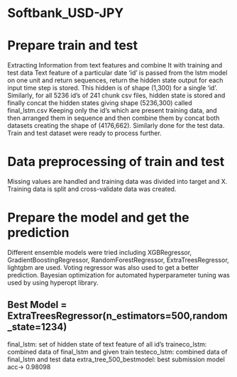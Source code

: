 # Softbank_USD-JPY
# Prepare train and test
Extracting Information from text features and combine It with training and test data
Text feature of a particular date ‘id’ is passed from the lstm model on one unit and return sequences, return the hidden state output for each input time step is stored. This hidden is of shape (1,300) for a single ‘id’. Similarly, for all 5236 id’s of 241 chunk csv files, hidden state is stored and finally concat the hidden states giving shape (5236,300) called final_lstm.csv
Keeping only the id’s which are present training data, and then arranged them in sequence and then combine them by concat both datasets creating the shape of (4176,662). Similarly done for the test data.
Train and test dataset were ready to process further.

# Data preprocessing of train and test
Missing values are handled and training data was divided into target and X. Training data is split and cross-validate data was created.
# Prepare the model and get the prediction
Different ensemble models were tried including XGBRegressor, GradientBoostingRegressor, RandomForestRegressor, ExtraTreesRegressor, lightgbm are used. Voting regressor was also used to get a better prediction.
Bayesian optimization for automated hyperparameter tuning was used by using hyperopt library.

## Best Model = ExtraTreesRegressor(n_estimators=500,random_state=1234)

final_lstm: set of hidden state of text feature of all id’s
traineco_lstm: combined data of final_lstm and given train
testeco_lstm: combined data of final_lstm and test data
extra_tree_500_bestmodel: best submission model acc-> 0.98098
